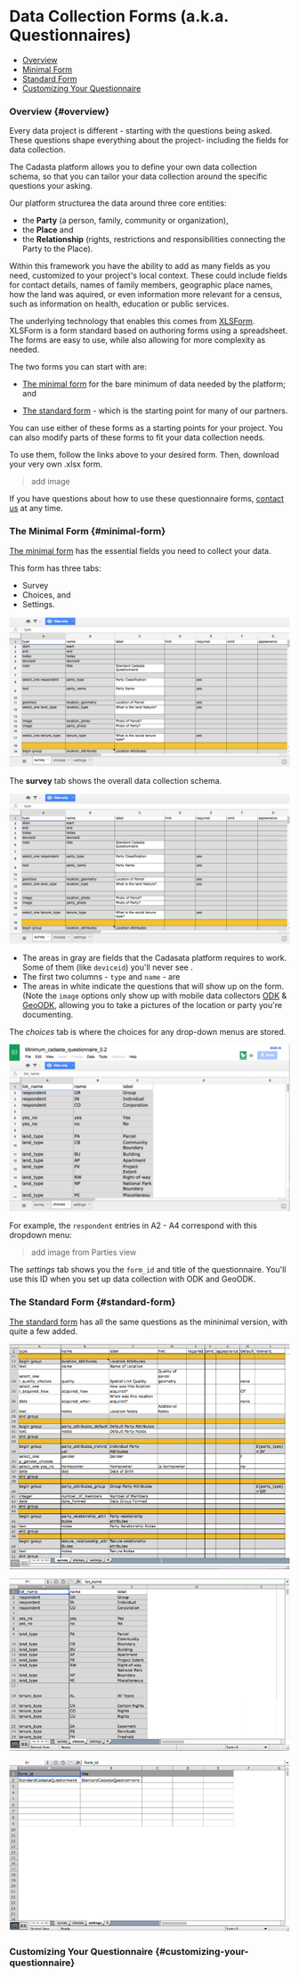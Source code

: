 # Data Collection Forms (a.k.a. Questionnaires)

* [Overview](#overview)
* [Minimal Form](#minimal-form)
* [Standard Form](#standard-form)
* [Customizing Your Questionnaire](#customizing-your-questionnaire)

### Overview {#overview}

Every data project is different - starting with the questions being asked. These questions shape everything about the project- including the fields for data collection.

The Cadasta platform allows you to define your own data collection schema, so that you can tailor your data collection around the specific questions your asking.  

Our platform structurea the data around three core entities: 
* the **Party** \(a person, family, community or organization\), 
* the **Place** and 
* the **Relationship** \(rights, restrictions and responsibilities connecting the Party to the Place\).

Within this framework you have the ability to add as many fields as you need, customized to your project's local context.  These could include fields for contact details, names of family members, geographic place names, how the land was aquired, or even information more relevant for a census, such as information on health, education or public services.

The underlying technology that enables this comes from [XLSForm](http://xlsform). XLSForm is a form standard based on authoring forms using a spreadsheet. The forms are easy to use, while also allowing for more complexity as needed.  

The two forms you can start with are:

* [The minimal form](https://docs.google.com/spreadsheets/d/1gB7lcz4Dr6aqdW_Oesuum2pbI8lzs6EYTLpVZGQMhcQ/edit#gid=2006567796) for the bare minimum of data needed by the platform; and

* [The standard form](https://docs.google.com/spreadsheets/d/1QsqMTLlPH5KVbBcgnh6MHWkIR0pIFchVzkqBSoL92fA/edit#gid=2006567796) - which is the starting point for many of our partners.

You can use either of these forms as a starting points for your project. You can also modify parts of these forms to fit your data collection needs. 

To use them, follow the links above to your desired form. Then, download your very own .xlsx form. 

> add image

If you have questions about how to use these questionnaire forms, [contact us](cadasta.org/contact/) at any time. 

### The Minimal Form {#minimal-form}

[The minimal form](https://docs.google.com/spreadsheets/d/1gB7lcz4Dr6aqdW_Oesuum2pbI8lzs6EYTLpVZGQMhcQ/edit#gid=2006567796) has the essential fields you need to collect your data.

This form has three tabs: 
* Survey
* Choices, and
* Settings.

![](/assets/minimal-survey.png)

The **survey** tab shows the overall data collection schema. 

![](/assets/minimal-survey.png)

* The areas in gray are fields that the Cadasata platform requires to work. Some of them (like `deviceid`) you'll never see . 
* The first two columns - `type` and `name` - are 
* The areas in white indicate the questions that will show up on the form. (Note the `image` options only show up with mobile data collectors [ODK](odkcollect.md) & [GeoODK](06-geoodkcollect.md), allowing you to take a pictures of the location or party you're documenting.

The *choices* tab is where the choices for any drop-down menus are stored. 

![](/assets/minimal-choices.png)

For example, the `respondent` entries in A2 - A4 correspond with this dropdown menu:

> add image from Parties view

The *settings* tab shows you the `form_id` and title of the questionnaire. You'll use this ID when you set up data collection with ODK and GeoODK. 

### The Standard Form {#standard-form}

[The standard form](https://docs.google.com/spreadsheets/d/1QsqMTLlPH5KVbBcgnh6MHWkIR0pIFchVzkqBSoL92fA/edit#gid=2006567796) has all the same questions as the mininimal version, with quite a few added. 

![](/assets/standard-survey.png)

![](/assets/standard-choices.png)

![](/assets/standard-settings.png)

### Customizing Your Questionnaire {#customizing-your-questionnaire}


